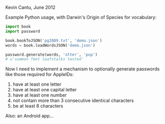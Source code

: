 Kevin Cantu, June 2012

Example Python usage, with Darwin's Origin of Species for vocabulary:

```python
import book
import password

book.bookToJSON('pg2009.txt', 'demo.json')
words = book.loadWordsJSON('demo.json')

password.generate(words, 'otter', 'pop')
# u'summon feet leafstalks tested'
```

Now I need to implement a mechanism to optionally
generate passwords like those required for AppleIDs:
1. have at least one letter
2. have at least one capital letter
3. have at least one number
4. not contain more than 3 consecutive identical characters
5. be at least 8 characters

Also: an Android app...

